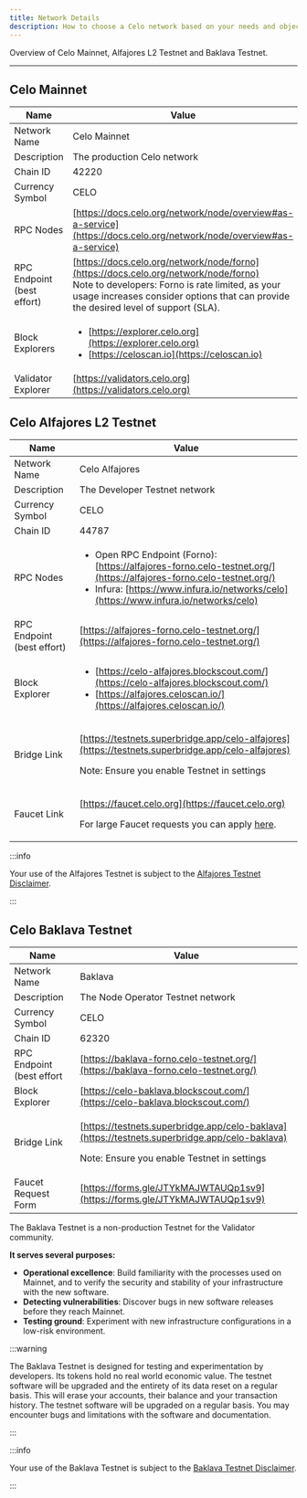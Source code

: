```yaml
---
title: Network Details
description: How to choose a Celo network based on your needs and objectives.
---
```


Overview of Celo Mainnet, Alfajores L2 Testnet and Baklava Testnet.

---

## Celo Mainnet

| Name                       | Value                                                                                                                                                                                           |
| -------------------------- | ----------------------------------------------------------------------------------------------------------------------------------------------------------------------------------------------- |
| Network Name               | Celo Mainnet                                                                                                                                                                                    |
| Description                | The production Celo network                                                                                                                                                                     |
| Chain ID                   | 42220                                                                                                                                                                                           |
| Currency Symbol            | CELO                                                                                                                                                                                            |
| RPC Nodes                  | [https://docs.celo.org/network/node/overview#as-a-service](https://docs.celo.org/network/node/overview#as-a-service)                                                                            |
| RPC Endpoint (best effort) | [https://docs.celo.org/network/node/forno](https://docs.celo.org/network/node/forno) <br/> Note to developers: Forno is rate limited, as your usage increases consider options that can provide the desired level of support (SLA). |
| Block Explorers            | <ul><li>[https://explorer.celo.org](https://explorer.celo.org)</li><li>[https://celoscan.io](https://celoscan.io)</li></ul>                                                                     |
| Validator Explorer         | [https://validators.celo.org](https://validators.celo.org)                                                                                                                                      |

## Celo Alfajores L2 Testnet

| Name                       | Value                                                                                                                                                                                                                                                                                                                                                                                                                                                                                   |
| -------------------------- | --------------------------------------------------------------------------------------------------------------------------------------------------------------------------------------------------------------------------------------------------------------------------------------------------------------------------------------------------------------------------------------------------------------------------------------------------------------------------------------- |
| Network Name               | Celo Alfajores                                                                                                                                                                                                                                                                                                                                                                                                                                                                          |
| Description                | The Developer Testnet network                                                                                                                                                                                                                                                                                                                                                                                                                                                           |
| Currency Symbol            | CELO                                                                                                                                                                                                                                                                                                                                                                                                                                                                                    |
| Chain ID                   | 44787                                                                                                                                                                                                                                                                                                                                                                                                                                                                                   |
| RPC Nodes                  | <ul><li>Open RPC Endpoint (Forno): [https://alfajores-forno.celo-testnet.org/](https://alfajores-forno.celo-testnet.org/)</li><li>Infura: [https://www.infura.io/networks/celo](https://www.infura.io/networks/celo)</li></ul> |
| RPC Endpoint (best effort) | [https://alfajores-forno.celo-testnet.org/](https://alfajores-forno.celo-testnet.org/)                                                                                                                                                                                                                                                                                                                                                                                                  |
| Block Explorer             | <ul><li>[https://celo-alfajores.blockscout.com/](https://celo-alfajores.blockscout.com/)</li><li>[https://alfajores.celoscan.io/](https://alfajores.celoscan.io/)</li></ul>                                                                                                                                                                                                                                                                                                            |
| Bridge Link                | <p>[https://testnets.superbridge.app/celo-alfajores](https://testnets.superbridge.app/celo-alfajores)</p><p>Note: Ensure you enable Testnet in settings </p>                                                                                                                                                                                                                                                                                                                                                  |
| Faucet Link                | <p>[https://faucet.celo.org](https://faucet.celo.org)</p><p>For large Faucet requests you can apply [here](https://docs.google.com/forms/d/e/1FAIpQLSfpt3WikYt5-TsDHmUgfFCbZjmZMcWr9bO5H0csHcmMrl9sFw/viewform).</p>                                                                                                                                                                                                                                                                    |

:::info

Your use of the Alfajores Testnet is subject to the [Alfajores Testnet Disclaimer](/network/alfajores/disclaimer).

:::

## Celo Baklava Testnet

| Name                      | Value                                                                                                                                                    |
| ------------------------- | -------------------------------------------------------------------------------------------------------------------------------------------------------- |
| Network Name              | Baklava                                                                                                                                                  |
| Description               | The Node Operator Testnet network                                                                                                                        |
| Currency Symbol           | CELO                                                                                                                                                     |
| Chain ID                  | 62320                                                                                                                                                    |
| RPC Endpoint (best effort | [https://baklava-forno.celo-testnet.org/](https://baklava-forno.celo-testnet.org/)                                                                       |
| Block Explorer            | [https://celo-baklava.blockscout.com/](https://celo-baklava.blockscout.com/)                                                                             |
| Bridge Link               | <p>[https://testnets.superbridge.app/celo-baklava](https://testnets.superbridge.app/celo-baklava)</p><p>Note: Ensure you enable Testnet in settings </p> |
| Faucet Request Form       | [https://forms.gle/JTYkMAJWTAUQp1sv9](https://forms.gle/JTYkMAJWTAUQp1sv9)                                                                               |

The Baklava Testnet is a non-production Testnet for the Validator community.

**It serves several purposes:**

- **Operational excellence**: Build familiarity with the processes used on Mainnet, and to verify the security and stability of your infrastructure with the new software.
- **Detecting vulnerabilities**: Discover bugs in new software releases before they reach Mainnet.
- **Testing ground**: Experiment with new infrastructure configurations in a low-risk environment.

:::warning

The Baklava Testnet is designed for testing and experimentation by developers. Its tokens hold no real world economic value. The testnet software will be upgraded and the entirety of its data reset on a regular basis. This will erase your accounts, their balance and your transaction history. The testnet software will be upgraded on a regular basis. You may encounter bugs and limitations with the software and documentation.

:::

:::info

Your use of the Baklava Testnet is subject to the [Baklava Testnet Disclaimer](/network/baklava/disclaimer).

:::

